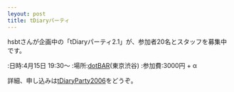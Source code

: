```yaml
---
leyout: post
title: tDiaryパーティ
---
```

hsbtさんが企画中の「tDiaryパーティ2.1」が、参加者20名とスタッフを募集中です。

:日時:4月15日 19:30〜
:場所:[dotBAR](http://www.knn.com/dotbar/)(東京渋谷)
:参加費:3000円 + α

詳細、申し込みは[tDiaryParty2006](http://hsbt.que.ne.jp/hiki/hiki.cgi?tDiaryParty2006)をどうぞ。

